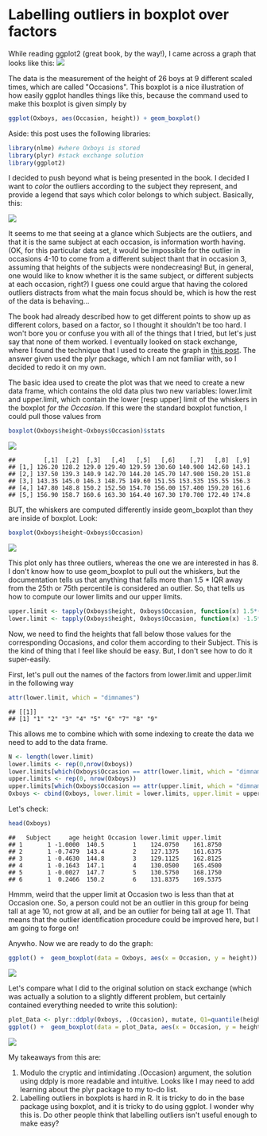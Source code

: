 # Labelling outliers in boxplot over factors

While reading ggplot2 (great book, by the way!), I came across a graph that looks like this:
![](/figure/unnamed-chunk-1-1.png)<!-- -->

The data is the measurement of the height of 26 boys at 9 different scaled times, which are called "Occasions". This boxplot is a nice illustration of how easily ggplot handles things like this, because the command used to make this boxplot is given simply by


```r
ggplot(Oxboys, aes(Occasion, height)) + geom_boxplot()
```

Aside: this post uses the following libraries:

```r
library(nlme) #where Oxboys is stored
library(plyr) #stack exchange solution
library(ggplot2)
```


I decided to push beyond what is being presented in the book. I decided I want to *color* the outliers according to the subject they represent, and provide a legend that says which color belongs to which subject. Basically, this:

![](2016-10-19-Labelling-Outliers_files/figure-html/unnamed-chunk-4-1.png)<!-- -->

It seems to me that seeing at a glance which Subjects are the outliers, and that it is the same subject at each occasion, is information worth having. (OK, for this particular data set, it would be impossible for the outlier in occasions 4-10 to come from a different subject thant that in occasion 3, assuming that heights of the subjects were nondecreasing! But, in general, one would like to know whether it is the same subject, or different subjects at each occasion, right?) I guess one could argue that having the colored outliers distracts from what the main focus should be, which is how the rest of the data is behaving...

The book had already described how to get different points to show up as different colors, based on a factor, so I thought it shouldn't be too hard. I won't bore you or confuse you with all of the things that I tried, but let's just say that none of them worked. I eventually looked on stack exchange, where I found the technique that I used to create the graph in [this post](http://stackoverflow.com/questions/15273148/coloring-boxplot-outlier-points-in-ggplot2). The answer given used the plyr package, which I am not familiar with, so I decided to redo it on my own. 

The basic idea used to create the plot was that we need to create a new data frame, which contains the old data plus two new variables: lower.limit and upper.limit, which contain the lower [resp upper] limit of the whiskers in the boxplot *for the Occasion*. If this were the standard boxplot function, I could pull those values from


```r
boxplot(Oxboys$height~Oxboys$Occasion)$stats
```

![](2016-10-19-Labelling-Outliers_files/figure-html/unnamed-chunk-5-1.png)<!-- -->

```
##        [,1]  [,2]  [,3]   [,4]   [,5]   [,6]    [,7]   [,8]  [,9]
## [1,] 126.20 128.2 129.0 129.40 129.59 130.60 140.900 142.60 143.1
## [2,] 137.50 139.3 140.9 142.70 144.20 145.70 147.900 150.20 151.8
## [3,] 143.35 145.0 146.3 148.75 149.60 151.55 153.535 155.55 156.3
## [4,] 147.80 148.8 150.2 152.50 154.70 156.00 157.400 159.20 161.6
## [5,] 156.90 158.7 160.6 163.30 164.40 167.30 170.700 172.40 174.8
```

BUT, the whiskers are computed differently inside geom_boxplot than they are inside of boxplot. Look:


```r
boxplot(Oxboys$height~Oxboys$Occasion)
```

![](2016-10-19-Labelling-Outliers_files/figure-html/unnamed-chunk-6-1.png)<!-- -->

This plot only has three outliers, whereas the one we are interested in has 8. I don't know how to use geom_boxplot to pull out the whiskers, but the documentation tells us that anything that falls more than 1.5 * IQR away from the 25th or 75th percentile is considered an outlier. So, that tells us how to compute our lower limits and our upper limits. 


```r
upper.limit <- tapply(Oxboys$height, Oxboys$Occasion, function(x) 1.5*(quantile(x, .75) - quantile(x,.25)) + quantile(x,.75))
lower.limit <- tapply(Oxboys$height, Oxboys$Occasion, function(x) -1.5*(quantile(x, .75) - quantile(x,.25)) + quantile(x,.25))
```

Now, we need to find the heights that fall below those values for the corresponding Occasions, and color them according to their Subject. This is the kind of thing that I feel like should be easy. But, I don't see how to do it super-easily. 

First, let's pull out the names of the factors from lower.limit and upper.limit in the following way

```r
attr(lower.limit, which = "dimnames")
```

```
## [[1]]
## [1] "1" "2" "3" "4" "5" "6" "7" "8" "9"
```

This allows me to combine which with some indexing to create the data we need to add to the data frame.

```r
N <- length(lower.limit)
lower.limits <- rep(0,nrow(Oxboys))
lower.limits[which(Oxboys$Occasion == attr(lower.limit, which = "dimnames")[[1]][1:N])] <- lower.limit[1:N]
upper.limits <- rep(0, nrow(Oxboys))
upper.limits[which(Oxboys$Occasion == attr(upper.limit, which = "dimnames")[[1]][1:N])] <- upper.limit[1:N]
Oxboys <- cbind(Oxboys, lower.limit = lower.limits, upper.limit = upper.limits)
```

Let's check:

```r
head(Oxboys)
```

```
##   Subject     age height Occasion lower.limit upper.limit
## 1       1 -1.0000  140.5        1    124.0750    161.8750
## 2       1 -0.7479  143.4        2    127.1375    161.6375
## 3       1 -0.4630  144.8        3    129.1125    162.8125
## 4       1 -0.1643  147.1        4    130.0500    165.4500
## 5       1 -0.0027  147.7        5    130.5750    168.1750
## 6       1  0.2466  150.2        6    131.8375    169.5375
```

Hmmm, weird that the upper limit at Occasion two is less than that at Occasion one. So, a person could not be an outlier in this group for being tall at age 10, not grow at all, and be an outlier for being tall at age 11. That means that the outlier identification procedure could be improved here, but I am going to forge on!

Anywho. Now we are ready to do the graph:


```r
ggplot() +  geom_boxplot(data = Oxboys, aes(x = Occasion, y = height)) +  geom_point(data = Oxboys[Oxboys$height > Oxboys$upper.limit | Oxboys$height < Oxboys$lower.limit,], aes(x = Occasion,y = height, color = Subject))
```

![](2016-10-19-Labelling-Outliers_files/figure-html/unnamed-chunk-11-1.png)<!-- -->

Let's compare what I did to the original solution on stack exchange (which was actually a solution to a slightly different problem, but certainly contained everything needed to write this solution):


```r
plot_Data <- plyr::ddply(Oxboys, .(Occasion), mutate, Q1=quantile(height, 1/4), Q3=quantile(height, 3/4), IQR=Q3-Q1, upper.limit=Q3+1.5*IQR, lower.limit=Q1-1.5*IQR)
ggplot() +  geom_boxplot(data = plot_Data, aes(x = Occasion, y = height)) +  geom_point(data = plot_Data[plot_Data$height > plot_Data$upper.limit | plot_Data$height < plot_Data$lower.limit,], aes(x = Occasion,y = height, color = Subject))
```

![](2016-10-19-Labelling-Outliers_files/figure-html/unnamed-chunk-12-1.png)<!-- -->

My takeaways from this are:

1. Modulo the cryptic and intimidating .(Occasion) argument, the solution using ddply is more readable and intuitive. Looks like I may need to add learning about the plyr package to my to-do list.
2. Labelling outliers in boxplots is hard in R. It is tricky to do in the base package using boxplot, and it is tricky to do using ggplot. I wonder why this is. Do other people think that labelling outliers isn't useful enough to make easy?

